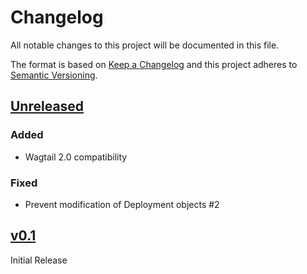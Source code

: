 # Changelog

All notable changes to this project will be documented in this file.

The format is based on [Keep a Changelog](http://keepachangelog.com/en/1.0.0/)
and this project adheres to [Semantic Versioning](http://semver.org/spec/v2.0.0.html).


## [Unreleased](https://github.com/tomdyson/wagtail-netlify/compare/v0.1...HEAD)

### Added

- Wagtail 2.0 compatibility

### Fixed

- Prevent modification of Deployment objects #2

## [v0.1](https://github.com/tomdyson/wagtail-netlify/compare/f8f45701f43e28e238fc64aceea07dd1900343fc...v0.1)

Initial Release
